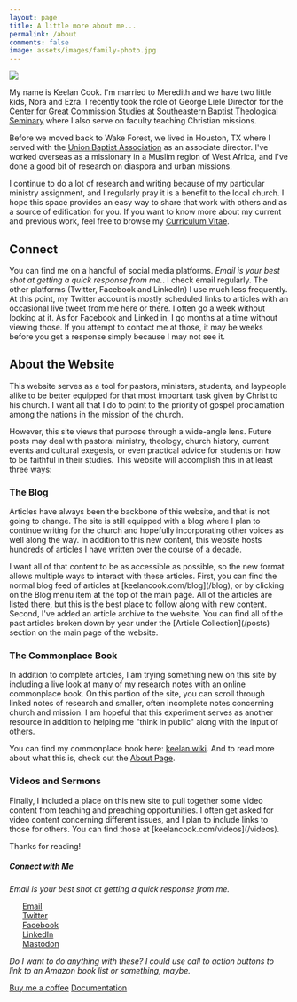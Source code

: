 ```yaml
---
layout: page
title: A little more about me...
permalink: /about
comments: false
image: assets/images/family-photo.jpg
---
```


<div class="row justify-content-between">
<div class="col-md-8 pr-5">

<img src="https://i.imgur.com/ZIp78o3.jpg">

<p>My name is Keelan Cook. I'm married to Meredith and we have two little kids, Nora and Ezra. I recently took the role of George Liele Director for the <a href="https://thecgcs.org">Center for Great Commission Studies</a> at <a href="https://sebts.edu"> Southeastern Baptist Theological Seminary</a> where I also serve on faculty teaching Christian missions.</p>

<p>Before we moved back to Wake Forest, we lived in Houston, TX where I served with the <a href="https://ubahouston.org"> Union Baptist Association</a> as an associate director. I've worked overseas as a missionary in a Muslim region of West Africa, and I've done a good bit of research on diaspora and urban missions.</p>

<p>I continue to do a lot of research and writing because of my particular ministry assignment, and I regularly pray it is a benefit to the local church. I hope this space provides an easy way to share that work with others and as a source of edification for you. If you want to know more about my current and previous work, feel free to browse my <a href="https://keelancook.com/cv"> Curriculum Vitae</a>.</p>

<h2>Connect</h2>
<p>You can find me on a handful of social media platforms. <i>Email is your best shot at getting a quick response from me.</i>. I check email regularly. The other platforms (Twitter, Facebook and LinkedIn) I use much less frequently. At this point, my Twitter account is mostly scheduled links to articles with an occasional live tweet from me here or there. I often go a week without looking at it. As for Facebook and Linked in, I go months at a time without viewing those. If you attempt to contact me at those, it may be weeks before you get a response simply because I may not see it.</p>

<h2>About the Website</h2>
<p>This website serves as a tool for pastors, ministers, students, and laypeople alike to be better equipped for that most important task given by Christ to his church. I want all that I do to point to the priority of gospel proclamation among the nations in the mission of the church.</p>

<p>However, this site views that purpose through a wide-angle lens. Future posts may deal with pastoral ministry, theology, church history, current events and cultural exegesis, or even practical advice for students on how to be faithful in their studies. This website will accomplish this in at least three ways:</p>

<h3>The Blog</h3>
<p>Articles have always been the backbone of this website, and that is not going to change. The site is still equipped with a blog where I plan to continue writing for the church and hopefully incorporating other voices as well along the way. In addition to this new content, this website hosts hundreds of articles I have written over the course of a decade.</p>

<p>I want all of that content to be as accessible as possible, so the new format allows multiple ways to interact with these articles. First, you can find the normal blog feed of articles at [keelancook.com/blog](/blog), or by clicking on the Blog menu item at the top of the main page. All of the articles are listed there, but this is the best place to follow along with new content. Second, I've added an article archive to the website. You can find all of the past articles broken down by year under the [Article Collection](/posts) section on the main page of the website.</p>

<h3>The Commonplace Book</h3>
<p>In addition to complete articles, I am trying something new on this site by including a live look at many of my research notes with an online commonplace book. On this portion of the site, you can scroll through linked notes of research and smaller, often incomplete notes concerning church and mission. I am hopeful that this experiment serves as another resource in addition to helping me "think in public" along with the input of others.</p>

<p>You can find my commonplace book here: <a href="https://keelan.wiki"> keelan.wiki</a>. And to read more about what this is, check out the <a href="https://keelan.wiki/about"> About Page</a>.</p>

<h3>Videos and Sermons</h3>
<p>Finally, I included a place on this new site to pull together some video content from teaching and preaching opportunities. I often get asked for video content concerning different issues, and I plan to include links to those for others. You can find those at [keelancook.com/videos](/videos).</p>


<p>Thanks for reading!</p>

</div>

<div class="col-md-4">

<div class="sticky-top sticky-top-80">
<h5>Connect with Me</h5>
<i>Email is your best shot at getting a quick response from me.</i>

<ul style="list-style-type:none;">
  <li><a rel="me" href="mailto:kcook@sebts.edu"><i class="fa fa-envelope"></i> Email</a></li>
  <li><a rel="me" href="https://twitter.com/keelancook"><i class="fab fa-twitter"></i> Twitter</a></li>
  <li><a rel="me" href="https://facebook.com/keelancook"><i class="fab fa-facebook"></i> Facebook</a></li>
  <li><a rel="me" href="https://linkedin/in/keelancook"><i class="fab fa-linkedin"></i> LinkedIn</a></li>
  <li><a rel="me" href="https://mastodon.social/@keelan"><i class="fab fa-mastodon"></i> Mastodon</a></li>
</ul>

<p><i>Do I want to do anything with these? I could use call to action buttons to link to an Amazon book list or something, maybe.</i></p>
<a target="_blank" href="https://www.wowthemes.net/donate/" class="btn btn-danger">Buy me a coffee</a> <a target="_blank" href="https://bootstrapstarter.com/bootstrap-templates/template-mediumish-bootstrap-jekyll/" class="btn btn-warning">Documentation</a>

</div>
</div>
</div>
